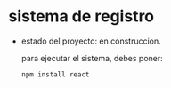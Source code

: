 <h1>sistema de registro</h1>

- estado del proyecto: en construccion.

  para ejecutar el sistema, debes poner:

  ```npm install react```

